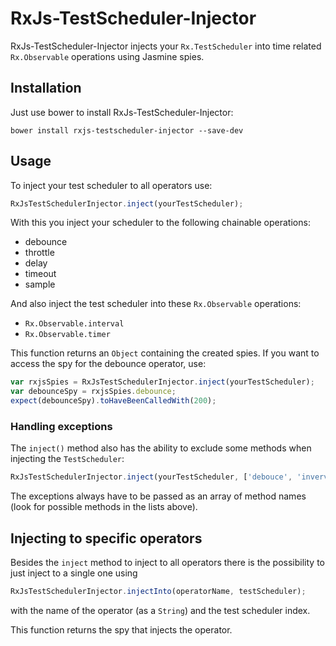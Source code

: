 # RxJs-TestScheduler-Injector

RxJs-TestScheduler-Injector injects your ```Rx.TestScheduler``` into time related ```Rx.Observable``` operations using Jasmine spies.

## Installation

Just use bower to install RxJs-TestScheduler-Injector:

```
bower install rxjs-testscheduler-injector --save-dev
```

## Usage

To inject your test scheduler to all operators use:

```js
RxJsTestSchedulerInjector.inject(yourTestScheduler);
```

With this you inject your scheduler to the following chainable operations:

* debounce
* throttle
* delay
* timeout
* sample

And also inject the test scheduler into these ```Rx.Observable``` operations:

* ```Rx.Observable.interval```
* ```Rx.Observable.timer```

This function returns an ```Object``` containing the created spies. If you want to access the spy for the debounce operator, use:

```js
var rxjsSpies = RxJsTestSchedulerInjector.inject(yourTestScheduler);
var debounceSpy = rxjsSpies.debounce;
expect(debounceSpy).toHaveBeenCalledWith(200);
```

### Handling exceptions

The `inject()` method also has the ability to exclude some methods when injecting the `TestScheduler`:

```js
RxJsTestSchedulerInjector.inject(yourTestScheduler, ['debouce', 'inverval', 'delay']);
```

The exceptions always have to be passed as an array of method names (look for possible methods in the lists above).

## Injecting to specific operators

Besides the `inject` method to inject to all operators there is the possibility to just inject to a single one using

```js
RxJsTestSchedulerInjector.injectInto(operatorName, testScheduler);
```

with the name of the operator (as a ```String```) and the test scheduler index.

This function returns the spy that injects the operator.
